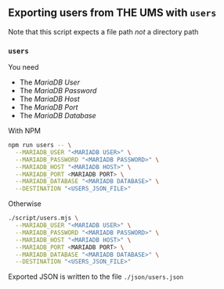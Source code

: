 ## Exporting users from THE UMS with `users`

Note that this script expects a file path _not_ a directory path

### `users`

You need

- The _MariaDB User_
- The _MariaDB Password_
- The _MariaDB Host_
- The _MariaDB Port_
- The _MariaDB Database_

With NPM

```bash
npm run users -- \
  --MARIADB_USER "<MARIADB USER>" \
  --MARIADB_PASSWORD "<MARIADB PASSWORD>" \
  --MARIADB_HOST "<MARIADB HOST>" \
  --MARIADB_PORT <MARIADB PORT> \
  --MARIADB_DATABASE "<MARIADB DATABASE>" \
  --DESTINATION "<USERS_JSON_FILE>"
```

Otherwise

```bash
./script/users.mjs \
  --MARIADB_USER "<MARIADB USER>" \
  --MARIADB_PASSWORD "<MARIADB PASSWORD>" \
  --MARIADB_HOST "<MARIADB HOST>" \
  --MARIADB_PORT <MARIADB PORT> \
  --MARIADB_DATABASE "<MARIADB DATABASE>" \
  --DESTINATION "<USERS_JSON_FILE>"
```

Exported JSON is written to the file `./json/users.json`
